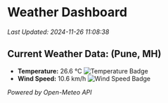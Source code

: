 
# Weather Dashboard

_Last Updated: 2024-11-26 11:08:38_

## Current Weather Data: (Pune, MH)
- **Temperature:** 26.6 °C ![Temperature Badge](https://img.shields.io/badge/Temperature-Medium%20Temp-green)
- **Wind Speed:** 10.6 km/h ![Wind Speed Badge](https://img.shields.io/badge/Wind%20Speed-Low%20Wind-blue)

*Powered by Open-Meteo API*
